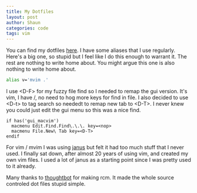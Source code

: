 ```yaml
---
title: My Dotfiles
layout: post
author: Shaun
categories: code
tags: vim
---
```


You can find my dotfiles [here](https://github.com/TheDudeWithTheThing/dotfiles.git). I have some aliases that I use regularly. Here's a big one, so stupid but I feel like I do this enough to warrant it. The rest are nothing to write home about. You might argue this one is also nothing to write home about.

```bash
alias v='mvim .'
```

I use &lt;D-F> for my fuzzy file find so I needed to remap the gui version. It's vim, I have /, no need to hog more keys for find in file. I also decided to use &lt;D-t&gt; to tag search so neededt to remap new tab to &lt;D-T&gt;. I never knew you could just edit the gui menu so this was a nice find.

```vim
if has('gui_macvim')
  macmenu Edit.Find.Find\.\.\. key=<nop>
  macmenu File.New\ Tab key=<D-T>
endif
```

For vim / mvim I was using [janus](https://github.com/carlhuda/janus) but felt it had too much stuff that I never used. I finally sat down, after almost 20 years of using vim, and created my own vim files. I used a lot of janus as a starting point since I was pretty used to it already.

Many thanks to [thoughtbot](http://robots.thoughtbot.com/rcm-for-rc-files-in-dotfiles-repos) for making rcm. It made the whole source controled dot files stupid simple.
